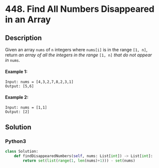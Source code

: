 # 448. Find All Numbers Disappeared in an Array


## Description
Given an array `nums` of `n` integers where `nums[i]` is in the range `[1, n]`, return *an array of all the integers in the range* `[1, n]` *that do not appear in* `nums`.

#### Example 1:
```
Input: nums = [4,3,2,7,8,2,3,1]
Output: [5,6]
```

#### Example 2:
```
Input: nums = [1,1]
Output: [2]
```


## Solution

### Python3
```python
class Solution:
    def findDisappearedNumbers(self, nums: List[int]) -> List[int]:
        return set(list(range(1, len(nums)+1))) - set(nums) 
```

